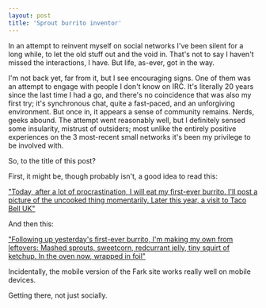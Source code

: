 ```yaml
---
layout: post
title: 'Sprout burrito inventor'
---
```


In an attempt to reinvent myself on social networks I've been silent for a long while, to let the old stuff out and the void in.  That's not to say I haven't missed the interactions, I have.  But life, as-ever, got in the way.

I'm not back yet, far from it, but I see encouraging signs.  One of them was an attempt to engage with people I don't know on IRC.  It's literally 20 years since the last time I had a go, and there's no coincidence that was also my first try; it's synchronous chat, quite a fast-paced, and an unforgiving environment.  But once in, it appears a sense of community remains.  Nerds, geeks abound.  The attempt went reasonably well, but I definitely sensed some insularity, mistrust of outsiders; most unlike the entirely positive experiences on the 3 most-recent small networks it's been my privilege to be involved with.

So, to the title of this post?

First, it might be, though probably isn't, a good idea to read this:

["Today, after a lot of procrastination, I will eat my first-ever burrito. I'll post a picture of the uncooked thing momentarily. Later this year, a visit to Taco Bell UK"](https://fark.com/comments/9712134/first)

And then this:

["Following up yesterday's first-ever burrito, I'm making my own from leftovers: Mashed sprouts, sweetcorn, redcurrant jelly, tiny squirt of ketchup. In the oven now, wrapped in foil"](https://fark.com/comments/9713006/first)

Incidentally, the mobile version of the Fark site works really well on mobile devices.

Getting there, not just socially.
